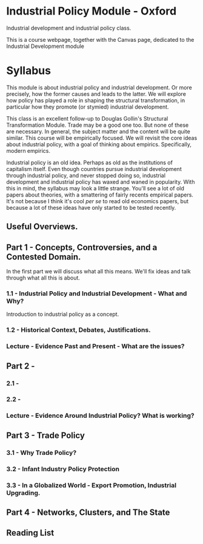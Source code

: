 # Industrial Policy Module - Oxford
Industrial development and industrial policy class.

This is a course webpage, together with the Canvas page, dedicated to the Industrial Development module 

# Syllabus 


This module is about industrial policy and industrial development. Or more precisely, how the former causes and leads to the latter. We will explore how policy has played a role in shaping the structural transformation, in particular how they promote (or stymied) industrial development.


This class is an excellent follow-up to Douglas Gollin's Structural Transformation Module. Trade may be a good one too. But none of these are necessary. In general, the subject matter and the content will be quite similar. This course will be empirically focused. We will revisit the core ideas about industrial policy, with a goal of thinking about empirics. Specifically, modern empirics.

Industrial policy is an old idea. Perhaps as old as the institutions of capitalism itself. Even though countries pursue industrial development through industrial policy, and never stopped doing so, industrial development and industrial policy has waxed and waned in popularity. With this in mind, the syllabus may look a little strange. You'll see a lot of old papers about theories, with a smattering of fairly recents empirical papers. It's not because I think it's cool _per se_ to read old economics papers, but because a lot of these ideas have only started to be tested recently. 


## Useful Overviews.


## Part 1 - Concepts, Controversies, and a Contested Domain.
In the first part we will discuss what all this means. We'll fix ideas and talk through what all this is about. 

### 1.1 - Industrial Policy and Industrial Development - What and Why?
Introduction to industrial policy as a concept.


### 1.2 - Historical Context, Debates, Justifications. 

### Lecture - Evidence Past and Present - What are the issues?


## Part 2 - 


### 2.1 - 

### 2.2 - 


### Lecture - Evidence Around Industrial Policy? What is working?


## Part 3 - Trade Policy

### 3.1 - Why Trade Policy?

### 3.2 - Infant Industry Policy Protection

### 3.3 - In a Globalized World - Export Promotion, Industrial Upgrading.


## Part 4 - Networks, Clusters, and The State




## Reading List 
